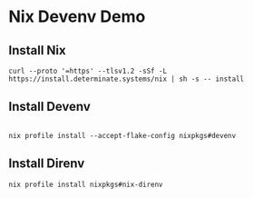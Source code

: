 # Nix Devenv Demo

## Install Nix
```
curl --proto '=https' --tlsv1.2 -sSf -L https://install.determinate.systems/nix | sh -s -- install
```

## Install Devenv
```

nix profile install --accept-flake-config nixpkgs#devenv
```

## Install Direnv
```
nix profile install nixpkgs#nix-direnv
```
